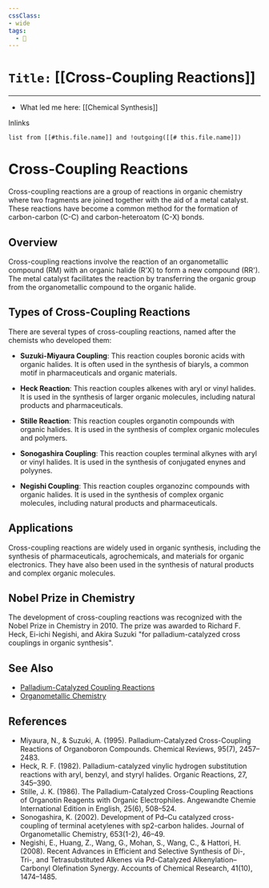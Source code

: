 ```yaml
---
cssClass:
- wide
tags:
  - 🧪
---
```


# `Title:` [[Cross-Coupling Reactions]]
--- 

- What led me here: [[Chemical Synthesis]]

Inlinks
```dataview 
list from [[#this.file.name]] and !outgoing([[# this.file.name]]) 
```

# Cross-Coupling Reactions

Cross-coupling reactions are a group of reactions in organic chemistry where two fragments are joined together with the aid of a metal catalyst. These reactions have become a common method for the formation of carbon-carbon (C-C) and carbon-heteroatom (C-X) bonds.

## Overview

Cross-coupling reactions involve the reaction of an organometallic compound (RM) with an organic halide (R'X) to form a new compound (RR'). The metal catalyst facilitates the reaction by transferring the organic group from the organometallic compound to the organic halide.

## Types of Cross-Coupling Reactions

There are several types of cross-coupling reactions, named after the chemists who developed them:

- **Suzuki-Miyaura Coupling**: This reaction couples boronic acids with organic halides. It is often used in the synthesis of biaryls, a common motif in pharmaceuticals and organic materials.

- **Heck Reaction**: This reaction couples alkenes with aryl or vinyl halides. It is used in the synthesis of larger organic molecules, including natural products and pharmaceuticals.

- **Stille Reaction**: This reaction couples organotin compounds with organic halides. It is used in the synthesis of complex organic molecules and polymers.

- **Sonogashira Coupling**: This reaction couples terminal alkynes with aryl or vinyl halides. It is used in the synthesis of conjugated enynes and polyynes.

- **Negishi Coupling**: This reaction couples organozinc compounds with organic halides. It is used in the synthesis of complex organic molecules, including natural products and pharmaceuticals.

## Applications

Cross-coupling reactions are widely used in organic synthesis, including the synthesis of pharmaceuticals, agrochemicals, and materials for organic electronics. They have also been used in the synthesis of natural products and complex organic molecules.

## Nobel Prize in Chemistry

The development of cross-coupling reactions was recognized with the Nobel Prize in Chemistry in 2010. The prize was awarded to Richard F. Heck, Ei-ichi Negishi, and Akira Suzuki "for palladium-catalyzed cross couplings in organic synthesis".

## See Also

- [Palladium-Catalyzed Coupling Reactions](https://en.wikipedia.org/wiki/Palladium-catalyzed_coupling_reactions)
- [Organometallic Chemistry](https://en.wikipedia.org/wiki/Organometallic_chemistry)

## References

- Miyaura, N., & Suzuki, A. (1995). Palladium-Catalyzed Cross-Coupling Reactions of Organoboron Compounds. Chemical Reviews, 95(7), 2457–2483.
- Heck, R. F. (1982). Palladium-catalyzed vinylic hydrogen substitution reactions with aryl, benzyl, and styryl halides. Organic Reactions, 27, 345–390.
- Stille, J. K. (1986). The Palladium-Catalyzed Cross-Coupling Reactions of Organotin Reagents with Organic Electrophiles. Angewandte Chemie International Edition in English, 25(6), 508–524.
- Sonogashira, K. (2002). Development of Pd–Cu catalyzed cross-coupling of terminal acetylenes with sp2-carbon halides. Journal of Organometallic Chemistry, 653(1-2), 46–49.
- Negishi, E., Huang, Z., Wang, G., Mohan, S., Wang, C., & Hattori, H. (2008). Recent Advances in Efficient and Selective Synthesis of Di-, Tri-, and Tetrasubstituted Alkenes via Pd-Catalyzed Alkenylation–Carbonyl Olefination Synergy. Accounts of Chemical Research, 41(10), 1474–1485.
